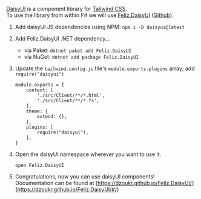 
[DaisyUI](https://daisyui.com/) is a component library for [Tailwind CSS](https://tailwindcss.com/docs/installation).  
To use the library from within F# we will use [Feliz.DaisyUI](https://dzoukr.github.io/Feliz.DaisyUI/) ([Github](https://github.com/Dzoukr/Feliz.DaisyUI)).

1. Add daisyUI JS dependencies using NPM: `npm i -D daisyui@latest`

1. Add Feliz.DaisyUI .NET dependency...
    - via Paket:  `dotnet paket add Feliz.DaisyUI`
    - via NuGet: `dotnet add package Feliz.DaisyUI`

1. Update the `tailwind.config.js` file's `module.exports.plugins` array; add `require("daisyui")`

    ```{ .js title=tailwind.config.js hl_lines=10 }
    module.exports = {
        content: [
            './src/Client/**/*.html',
            './src/Client/**/*.fs',
        ],
        theme: {
            extend: {},
        },
        plugins: [
            require("daisyui"),
        ],
    }
    ```

1. Open the daisyUI namespace wherever you want to use it.
    ```{ .fsharp title=YourFileHere.fs }
    open Feliz.DaisyUI
    ```

1. Congratulations, now you can use daisyUI components!  
    Documentation can be found at [https://dzoukr.github.io/Feliz.DaisyUI/](https://dzoukr.github.io/Feliz.DaisyUI/#/)
